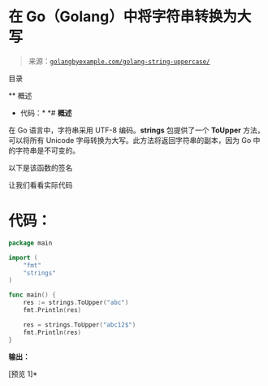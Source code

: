 <!--yml

类别：未分类

日期：2024-10-13 06:12:26

-->

# 在 Go（Golang）中将字符串转换为大写

> 来源：[`golangbyexample.com/golang-string-uppercase/`](https://golangbyexample.com/golang-string-uppercase/)

目录

**   概述

+   代码：*  *# **概述**

在 Go 语言中，字符串采用 UTF-8 编码。**strings** 包提供了一个 **ToUpper** 方法，可以将所有 Unicode 字母转换为大写。此方法将返回字符串的副本，因为 Go 中的字符串是不可变的。

以下是该函数的签名

让我们看看实际代码

# **代码：**

```go
package main

import (
    "fmt"
    "strings"
)

func main() {
    res := strings.ToUpper("abc")
    fmt.Println(res)

    res = strings.ToUpper("abc12$")
    fmt.Println(res)
}
```

**输出：**

[预览 1]*
